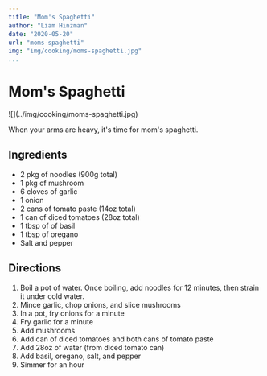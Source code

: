 ```yaml
---
title: "Mom's Spaghetti"
author: "Liam Hinzman"
date: "2020-05-20"
url: "moms-spaghetti"
img: "img/cooking/moms-spaghetti.jpg"
...
```


# Mom's Spaghetti
<div class="recipe-image">
![](../img/cooking/moms-spaghetti.jpg)
</div>

When your arms are heavy, it's time for mom's spaghetti.

## Ingredients
- 2 pkg of noodles (900g total)
- 1 pkg of mushroom
- 6 cloves of garlic
- 1 onion
- 2 cans of tomato paste (14oz total)
- 1 can of diced tomatoes (28oz total)
- 1 tbsp of of basil
- 1 tbsp of oregano
- Salt and pepper

## Directions
1. Boil a pot of water. Once boiling, add noodles for 12 minutes, then strain it under cold water.
2. Mince garlic, chop onions, and slice mushrooms
3. In a pot, fry onions for a minute
4. Fry garlic for a minute
5. Add mushrooms
6. Add can of diced tomatoes and both cans of tomato paste
7. Add 28oz of water (from diced tomato can)
8. Add basil, oregano, salt, and pepper
9. Simmer for an hour
